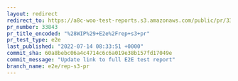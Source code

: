 ```yaml
---
layout: redirect
redirect_to: https://a8c-woo-test-reports.s3.amazonaws.com/public/pr/33843/e2e/index.html
pr_number: 33843
pr_title_encoded: "%28WIP%29+E2e%2Frep+s3+pr"
pr_test_type: e2e
last_published: "2022-07-14 08:33:51 +0000"
commit_sha: 60a8bebc06a4c4714c6c6a019e38b157fd17049e
commit_message: "Update link to full E2E test report"
branch_name: e2e/rep-s3-pr
---
```

